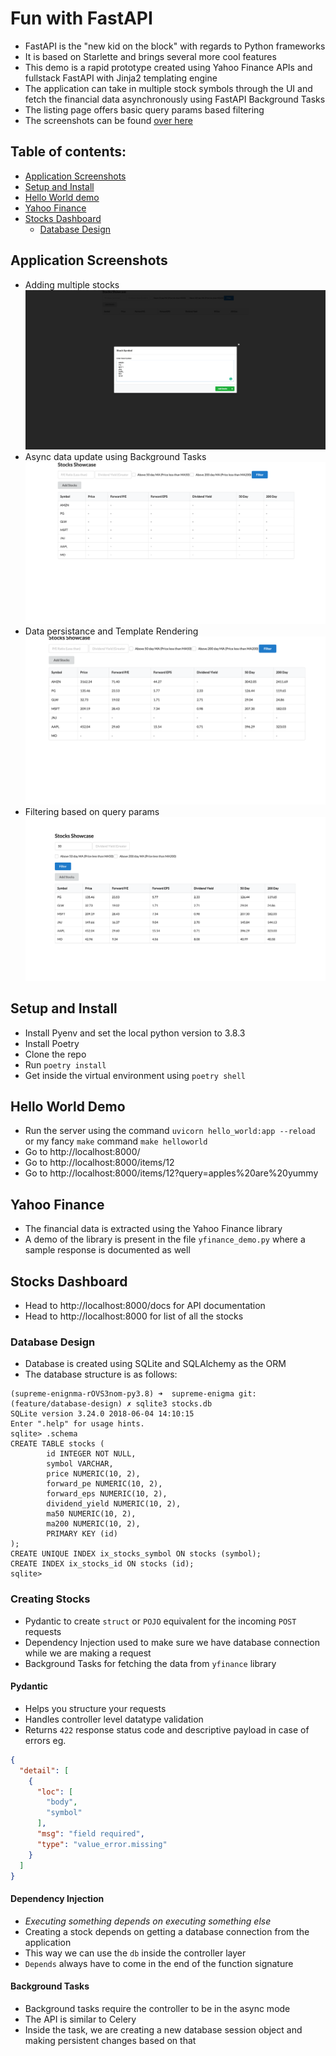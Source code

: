 # Fun with FastAPI

- FastAPI is the "new kid on the block" with regards to Python frameworks
- It is based on Starlette and brings several more cool features
- This demo is a rapid prototype created using Yahoo Finance APIs and fullstack FastAPI with Jinja2 templating engine
- The application can take in multiple stock symbols through the UI and fetch the financial data asynchronously using FastAPI Background Tasks
- The listing page offers basic query params based filtering
- The screenshots can be found [over here](#application-screenshots)

## Table of contents:
- [Application Screenshots](#application-screenshots)
- [Setup and Install](#setup-and-install)
- [Hello World demo](#hello-work-demo)
- [Yahoo Finance](#yahoo-finance)
- [Stocks Dashboard](#stocks-dashboard)
    - [Database Design](#database-design)

## Application Screenshots
- Adding multiple stocks ![Adding multiple stocks](/screenshots/01_adding_multiple_stocks.png?raw=true "Adding multiple stocks")
- Async data update using Background Tasks ![Async data update using Background Tasks](/screenshots/02_async_data_fetch.png?raw=true "Async data update using Background Tasks")
- Data persistance and Template Rendering ![Data persistance and Template Rendering](/screenshots/03_data_persistence_and_templating.png?raw=true "Data persistance and Template Rendering")
- Filtering based on query params ![Filtering based on query params](/screenshots/04_query_params_based_filtering.png?raw=true "Filtering based on query params")


## Setup and Install
- Install Pyenv and set the local python version to 3.8.3
- Install Poetry
- Clone the repo
- Run `poetry install`
- Get inside the virtual environment using `poetry shell`

## Hello World Demo

- Run the server using the command `uvicorn hello_world:app --reload` or my fancy `make` command `make helloworld`
- Go to http://localhost:8000/
- Go to http://localhost:8000/items/12
- Go to http://localhost:8000/items/12?query=apples%20are%20yummy

## Yahoo Finance
- The financial data is extracted using the Yahoo Finance library
- A demo of the library is present in the file `yfinance_demo.py` where a sample response is documented as well

## Stocks Dashboard
- Head to http://localhost:8000/docs for API documentation
- Head to http://localhost:8000 for list of all the stocks

### Database Design
- Database is created using SQLite and SQLAlchemy as the ORM
- The database structure is as follows:
```
(supreme-enignma-rOVS3nom-py3.8) ➜  supreme-enigma git:(feature/database-design) ✗ sqlite3 stocks.db
SQLite version 3.24.0 2018-06-04 14:10:15
Enter ".help" for usage hints.
sqlite> .schema
CREATE TABLE stocks (
        id INTEGER NOT NULL, 
        symbol VARCHAR, 
        price NUMERIC(10, 2), 
        forward_pe NUMERIC(10, 2), 
        forward_eps NUMERIC(10, 2), 
        dividend_yield NUMERIC(10, 2), 
        ma50 NUMERIC(10, 2), 
        ma200 NUMERIC(10, 2), 
        PRIMARY KEY (id)
);
CREATE UNIQUE INDEX ix_stocks_symbol ON stocks (symbol);
CREATE INDEX ix_stocks_id ON stocks (id);
sqlite> 
```


### Creating Stocks
- Pydantic to create `struct` or `POJO` equivalent for the incoming `POST` requests
- Dependency Injection used to make sure we have database connection while we are making a request
- Background Tasks for fetching the data from `yfinance` library

#### Pydantic
- Helps you structure your requests
- Handles controller level datatype validation
- Returns `422` response status code and descriptive payload in case of errors eg.
```json
{
  "detail": [
    {
      "loc": [
        "body",
        "symbol"
      ],
      "msg": "field required",
      "type": "value_error.missing"
    }
  ]
}
```


#### Dependency Injection
- *Executing something depends on executing something else*
- Creating a stock depends on getting a database connection from the application
- This way we can use the `db` inside the controller layer
- `Depends` always have to come in the end of the function signature


#### Background Tasks
- Background tasks require the controller to be in the async mode
- The API is similar to Celery
- Inside the task, we are creating a new database session object and making persistent changes based on that
